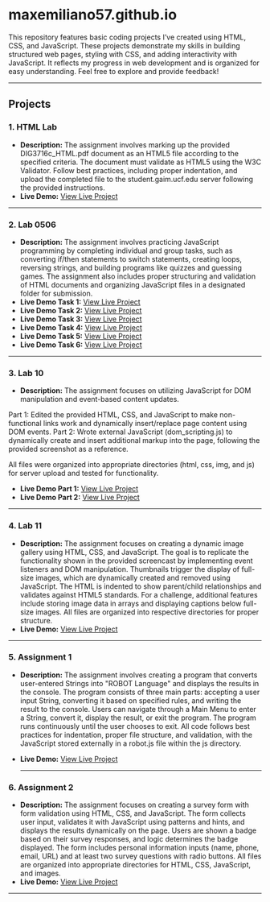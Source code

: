 # maxemiliano57.github.io
This repository features basic coding projects I’ve created using HTML, CSS, and JavaScript. These projects demonstrate my skills in building structured web pages, styling with CSS, and adding interactivity with JavaScript. It reflects my progress in web development and is organized for easy understanding. Feel free to explore and provide feedback!

---

## Projects

### 1. **HTML Lab**
- **Description:** The assignment involves marking up the provided DIG3716c_HTML.pdf document as an HTML5 file according to the specified criteria. The document must validate as HTML5 using the W3C Validator. Follow best practices, including proper indentation, and upload the completed file to the student.gaim.ucf.edu server following the provided instructions.
- **Live Demo:** [View Live Project](https://maxemiliano57.github.io/html)

---

### 2. **Lab 0506**
- **Description:** The assignment involves practicing JavaScript programming by completing individual and group tasks, such as converting if/then statements to switch statements, creating loops, reversing strings, and building programs like quizzes and guessing games. The assignment also includes proper structuring and validation of HTML documents and organizing JavaScript files in a designated folder for submission.
- **Live Demo Task 1:** [View Live Project](https://maxemiliano57.github.io/lab0506/task1)
- **Live Demo Task 2:** [View Live Project](https://maxemiliano57.github.io/lab0506/task2)
- **Live Demo Task 3:** [View Live Project](https://maxemiliano57.github.io/lab0506/task3)
- **Live Demo Task 4:** [View Live Project](https://maxemiliano57.github.io/lab0506/task4)
- **Live Demo Task 5:** [View Live Project](https://maxemiliano57.github.io/lab0506/task5)
- **Live Demo Task 6:** [View Live Project](https://maxemiliano57.github.io/lab0506/task6)
  
---

### 3. **Lab 10**
- **Description:** The assignment focuses on utilizing JavaScript for DOM manipulation and event-based content updates.

Part 1: Edited the provided HTML, CSS, and JavaScript to make non-functional links work and dynamically insert/replace page content using DOM events.
Part 2: Wrote external JavaScript (dom_scripting.js) to dynamically create and insert additional markup into the page, following the provided screenshot as a reference.

All files were organized into appropriate directories (html, css, img, and js) for server upload and tested for functionality.
- **Live Demo Part 1:** [View Live Project](https://maxemiliano57.github.io/lab10/part01)
- **Live Demo Part 2:** [View Live Project](https://maxemiliano57.github.io/lab10/part02)

---

### 4. **Lab 11**
- **Description:** The assignment focuses on creating a dynamic image gallery using HTML, CSS, and JavaScript. The goal is to replicate the functionality shown in the provided screencast by implementing event listeners and DOM manipulation. Thumbnails trigger the display of full-size images, which are dynamically created and removed using JavaScript. The HTML is indented to show parent/child relationships and validates against HTML5 standards. For a challenge, additional features include storing image data in arrays and displaying captions below full-size images. All files are organized into respective directories for proper structure.
- **Live Demo:** [View Live Project](https://maxemiliano57.github.io/lab11)


---

### 5. **Assignment 1**
- **Description:** The assignment involves creating a program that converts user-entered Strings into "ROBOT Language" and displays the results in the console. The program consists of three main parts: accepting a user input String, converting it based on specified rules, and writing the result to the console. Users can navigate through a Main Menu to enter a String, convert it, display the result, or exit the program. The program runs continuously until the user chooses to exit. All code follows best practices for indentation, proper file structure, and validation, with the JavaScript stored externally in a robot.js file within the js directory.
- **Live Demo:** [View Live Project](https://maxemiliano57.github.io/assignment1)

  ---

### 6. **Assignment 2**
- **Description:** The assignment focuses on creating a survey form with form validation using HTML, CSS, and JavaScript. The form collects user input, validates it with JavaScript using patterns and hints, and displays the results dynamically on the page. Users are shown a badge based on their survey responses, and logic determines the badge displayed. The form includes personal information inputs (name, phone, email, URL) and at least two survey questions with radio buttons. All files are organized into appropriate directories for HTML, CSS, JavaScript, and images.
- **Live Demo:** [View Live Project](https://maxemiliano57.github.io/assignment2)

---


  

